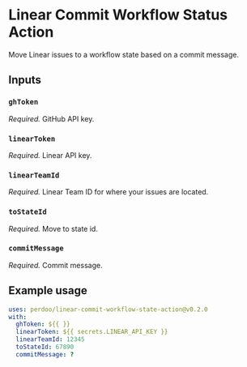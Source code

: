 # Linear Commit Workflow Status Action

Move Linear issues to a workflow state based on a commit message.

## Inputs

### `ghToken`

_Required._ GitHub API key.

### `linearToken`

_Required._ Linear API key.

### `linearTeamId`

_Required._ Linear Team ID for where your issues are located.

### `toStateId`

_Required._ Move to state id.

### `commitMessage`

_Required._ Commit message.

## Example usage

```yaml
uses: perdoo/linear-commit-workflow-state-action@v0.2.0
with:
  ghToken: ${{ }}
  linearToken: ${{ secrets.LINEAR_API_KEY }}
  linearTeamId: 12345
  toStateId: 67890
  commitMessage: ?
```

